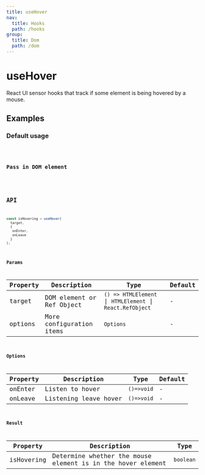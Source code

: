 ```yaml
---
title: useHover
nav:
  title: Hooks
  path: /hooks
group:
  title: Dom
  path: /dom
---
```


# useHover

React UI sensor hooks that track if some element is being hovered by a mouse.

## Examples

### Default usage

<code src="./demo/demo1.tsx" />

### Pass in DOM element

<code src="./demo/demo2.tsx" />

## API

```javascript
const isHovering = useHover(
  target, 
  {
   onEnter,
   onLeave
  }
);
```

### Params

| Property | Description               | Type     | Default |
|----------|---------------------------|----------|---------|
| target   | DOM element or Ref Object | `() => HTMLElement` \| `HTMLElement` \| `React.RefObject`         | -       |
| options  | More configuration items           | `Options` | -       |

### Options

| Property | Description                                           | Type      | Default |
|----------|-------------------------------------------------------|-----------|---------|
| onEnter  | Listen to hover           | `()=>void` | -       |
| onLeave  | Listening leave hover     | `()=>void` | -       |



### Result

| Property   | Description                                                 | Type    |
|------------|-------------------------------------------------------------|---------|
| isHovering | Determine whether the mouse element is in the hover element | `boolean` |
